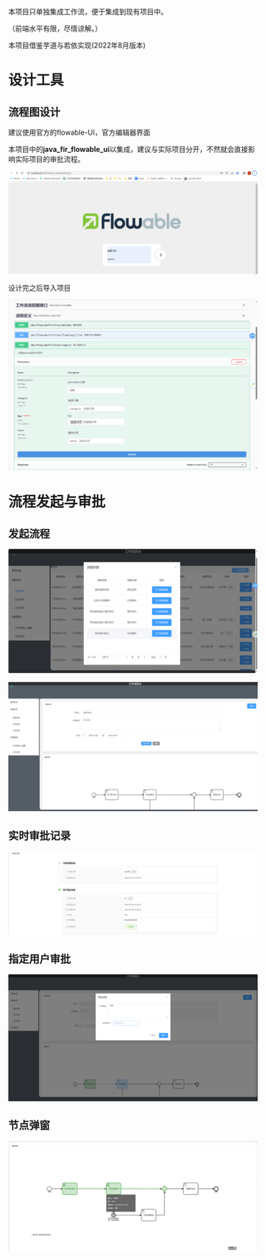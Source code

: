 

本项目只单独集成工作流，便于集成到现有项目中。

（前端水平有限，尽情谅解。）



本项目借鉴芋道与若依实现(2022年8月版本)




# 设计工具

## 流程图设计

建议使用官方的flowable-UI，官方编辑器界面

本项目中的**java_fir_flowable_ui**以集成，建议与实际项目分开，不然就会直接影响实际项目的审批流程。

![image-20230509103055929](README.assets/image-20230509103055929.png)

设计完之后导入项目

![image-20240506125118583](README.assets/image-20240506125118583.png)

# 流程发起与审批

## 发起流程

![image-20240506123529392](README.assets/image-20240506123529392.png)

![image-20240506123711192](README.assets/image-20240506123711192.png)



## 实时审批记录

![image-20240506124209104](README.assets/image-20240506124209104.png)

##  指定用户审批

![image-20240506124307362](README.assets/image-20240506124307362.png)

## 节点弹窗

![image-20240506124346015](README.assets/image-20240506124346015.png)
